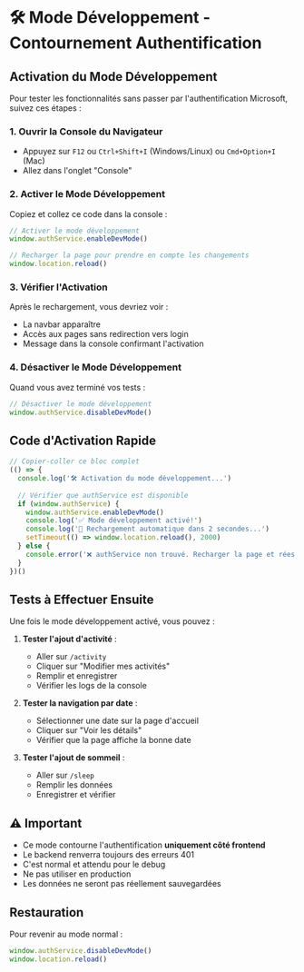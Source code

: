 # 🛠️ Mode Développement - Contournement Authentification

## Activation du Mode Développement

Pour tester les fonctionnalités sans passer par l'authentification Microsoft, suivez ces étapes :

### 1. Ouvrir la Console du Navigateur
- Appuyez sur `F12` ou `Ctrl+Shift+I` (Windows/Linux) ou `Cmd+Option+I` (Mac)
- Allez dans l'onglet "Console"

### 2. Activer le Mode Développement
Copiez et collez ce code dans la console :

```javascript
// Activer le mode développement
window.authService.enableDevMode()

// Recharger la page pour prendre en compte les changements
window.location.reload()
```

### 3. Vérifier l'Activation
Après le rechargement, vous devriez voir :
- La navbar apparaître
- Accès aux pages sans redirection vers login
- Message dans la console confirmant l'activation

### 4. Désactiver le Mode Développement
Quand vous avez terminé vos tests :

```javascript
// Désactiver le mode développement
window.authService.disableDevMode()
```

## Code d'Activation Rapide

```javascript
// Copier-coller ce bloc complet
(() => {
  console.log('🛠️ Activation du mode développement...')
  
  // Vérifier que authService est disponible
  if (window.authService) {
    window.authService.enableDevMode()
    console.log('✅ Mode développement activé!')
    console.log('🔄 Rechargement automatique dans 2 secondes...')
    setTimeout(() => window.location.reload(), 2000)
  } else {
    console.error('❌ authService non trouvé. Recharger la page et réessayer.')
  }
})()
```

## Tests à Effectuer Ensuite

Une fois le mode développement activé, vous pouvez :

1. **Tester l'ajout d'activité** :
   - Aller sur `/activity`
   - Cliquer sur "Modifier mes activités"
   - Remplir et enregistrer
   - Vérifier les logs de la console

2. **Tester la navigation par date** :
   - Sélectionner une date sur la page d'accueil
   - Cliquer sur "Voir les détails"
   - Vérifier que la page affiche la bonne date

3. **Tester l'ajout de sommeil** :
   - Aller sur `/sleep`
   - Remplir les données
   - Enregistrer et vérifier

## ⚠️ Important

- Ce mode contourne l'authentification **uniquement côté frontend**
- Le backend renverra toujours des erreurs 401
- C'est normal et attendu pour le debug
- Ne pas utiliser en production
- Les données ne seront pas réellement sauvegardées

## Restauration

Pour revenir au mode normal :
```javascript
window.authService.disableDevMode()
window.location.reload()
```
